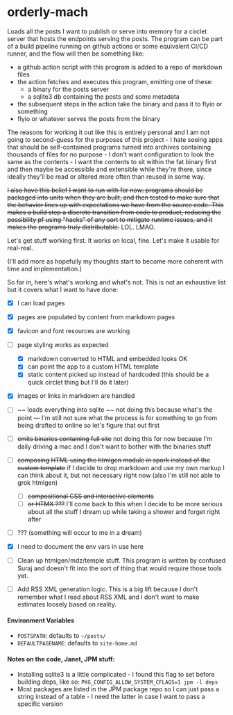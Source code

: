 # orderly-mach

Loads all the posts I want to publish or serve into memory for a circlet server that hosts the endpoints serving the posts. The program can be part of a build pipeline running on github actions or some equivalent CI/CD runner, and the flow will then be something like:

- a github action script with this program is added to a repo of markdown files
- the action fetches and executes this program, emitting one of these:
  - a binary for the posts server
  - a sqlite3 db containing the posts and some metadata
- the subsequent steps in the action take the binary and pass it to flyio or something
- flyio or whatever serves the posts from the binary

The reasons for working it out like this is entirely personal and I am not going to second-guess for the purposes of this project - I hate seeing apps that should be self-contained programs turned into archives containing thousands of files for no purpose - I don't want configuration to look the same as the contents - I want the contents to sit within the fat binary first and then maybe be accessible and extensible while they're there, since ideally they'll be read or altered more often than reused in some way.

~~I also have this belief I want to run with for now: programs should be packaged into units when they are built, and then tested to make sure that the behavior lines up with expectations we have from the source code. This makes a build step a discrete transition from code to product, reducing the possibility pf using "hacks" of any sort to mitigate runtime issues, and it makes the programs truly distributable.~~ LOL. LMAO.

Let's get stuff working first. It works on local, fine. Let's make it usable for real-real.

(I'll add more as hopefully my thoughts start to become more coherent with time and implementation.)

So far in, here's what's working and what's not. This is not an exhaustive list but it covers what I want to have done:
- [x] I can load pages
- [x] pages are populated by content from markdown pages
- [x] favicon and font resources are working
- [ ] page styling works as expected
  - [x] markdown converted to HTML and embedded looks OK
  - [x] can point the app to a custom HTML template
  - [x] static content picked up instead of hardcoded (this should be a quick circlet thing but I'll do it later)
- [x] images or links in markdown are handled
- [ ] ~~ loads everything into sqlite ~~ not doing this because what's the point — I'm still not sure what the process is for something to go from being drafted to online so let's figure that out first
- [ ] ~~emits binaries containing full site~~ not doing this for now because I'm daily driving a mac and I don't want to bother with the binaries stuff
- [ ] ~~composing HTML using the htmlgen module in spork instead of the custom template~~ if I decide to drop markdown and use my own markup I can think about it, but not necessary right now (also I'm still not able to grok htmlgen)
  - [ ] ~~compositional CSS and interactive elements~~
  - [ ] ~~or HTMX ???~~ I'll come back to this when I decide to be more serious about all the stuff I dream up while taking a shower and forget right after
- [ ] ??? (something will occur to me in a dream)
- [x] I need to document the env vars in use here
- [ ] Clean up htmlgen/mdz/temple stuff. This program is written by confused Suraj and doesn't fit into the sort of thing that would require those tools yet.
- [ ] Add RSS XML generation logic. This is a big lift because I don't remember what I read about RSS XML and I don't want to make estimates loosely based on reality.


#### Environment Variables
- `POSTSPATH`: defaults to `~/posts/`
- `DEFAULTPAGENAME`: defaults to `site-home.md`


#### Notes on the code, Janet, JPM stuff:
- Installing sqlite3 is a little complicated - I found this flag to set before building deps, like so: `PKG_CONFIG_ALLOW_SYSTEM_CFLAGS=1 jpm -l deps`
- Most packages are listed in the JPM package repo so I can just pass a string instead of a table - I need the latter in case I want to pass a specific version
